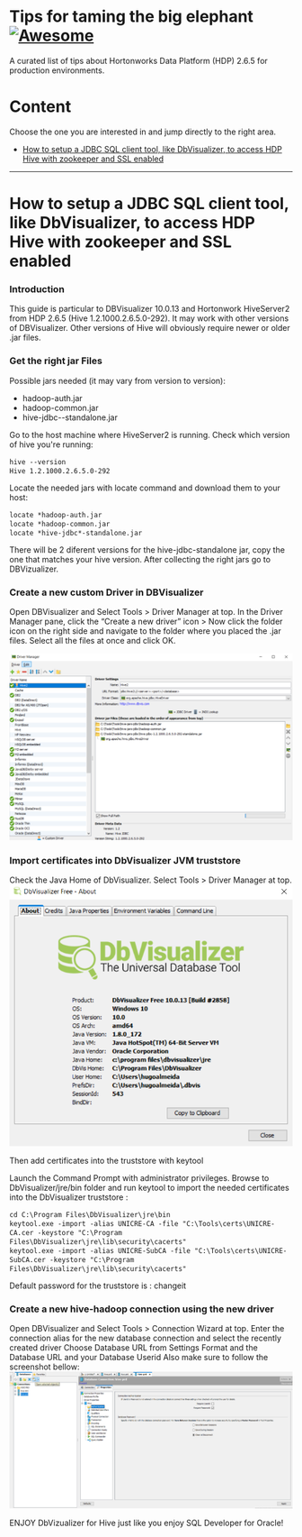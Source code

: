 # Tips for taming the big elephant [![Awesome](https://cdn.rawgit.com/sindresorhus/awesome/d7305f38d29fed78fa85652e3a63e154dd8e8829/media/badge.svg)](https://github.com/sindresorhus/awesome)

A curated list of tips about Hortonworks Data Platform (HDP) 2.6.5 for production environments.

# Content
Choose the one you are interested in and jump directly to the right area. 

- [How to setup a JDBC SQL client tool, like DbVisualizer, to access HDP Hive with zookeeper and SSL enabled](#how-to-setup-a-jdbc-sql-client-tool-like-dbvisualizer-to-access-hdp-hive-with-zookeeper-and-ssl-enabled)

___

# How to setup a JDBC SQL client tool, like DbVisualizer, to access HDP Hive with zookeeper and SSL enabled 	

### Introduction
This guide is particular to DBVisualizer 10.0.13 and Hortonwork HiveServer2 from HDP 2.6.5 (Hive 1.2.1000.2.6.5.0-292).
It may work with other versions of DBVisualizer. Other versions of Hive will obviously require newer or older .jar files.

###  Get the right jar Files
Possible jars needed (it may vary from version to version):
* hadoop-auth.jar
* hadoop-common.jar
* hive-jdbc-<hive-version>-standalone.jar

Go to the host machine where HiveServer2 is running. 
Check which version of hive you're running:
```
hive --version
Hive 1.2.1000.2.6.5.0-292
```
Locate the needed jars with locate command and download them to your host:
```
locate *hadoop-auth.jar
locate *hadoop-common.jar
locate *hive-jdbc*-standalone.jar
```
There will be 2 diferent versions for the hive-jdbc-standalone jar, copy the one that matches your hive version.
After collecting the right jars go to DBVizualizer.

###  Create a new custom Driver in DBVisualizer
Open DBVisualizer and Select Tools > Driver Manager at top.
In the Driver Manager pane, click the “Create a new driver” icon > Now click the folder icon on the right side and navigate to the folder where you placed the .jar files. Select all the files at once and click OK.

![Driver Manager](/pics/jdbc-client/driver-manager.png)

###  Import certificates into DbVisualizer JVM truststore
Check the Java Home of DbVisualizer. Select Tools > Driver Manager at top.
![Java Home](/pics/jdbc-client/java-home.png)

Then add certificates into the truststore with keytool

Launch the Command Prompt with administrator privileges. Browse to DbVisualizer/jre/bin folder and run keytool to import the needed certificates into the DbVisualizer truststore :
```
cd C:\Program Files\DbVisualizer\jre\bin
keytool.exe -import -alias UNICRE-CA -file "C:\Tools\certs\UNICRE-CA.cer -keystore "C:\Program Files\DbVisualizer\jre\lib\security\cacerts"
keytool.exe -import -alias UNICRE-SubCA -file "C:\Tools\certs\UNICRE-SubCA.cer -keystore "C:\Program Files\DbVisualizer\jre\lib\security\cacerts"
```
Default password for the truststore is : changeit

###  Create a new hive-hadoop connection using the new driver
Open DBVisualizer and Select Tools > Connection Wizard at top.
Enter the connection alias for the new database connection and select the recently created driver
Choose Database URL from Settings Format and the Database URL and your Database Userid
Also make sure to follow the screenshot bellow:
![Additional properties](/pics/jdbc-client/optional-properties.png)

ENJOY DbVizualizer for Hive just like you enjoy SQL Developer for Oracle!



